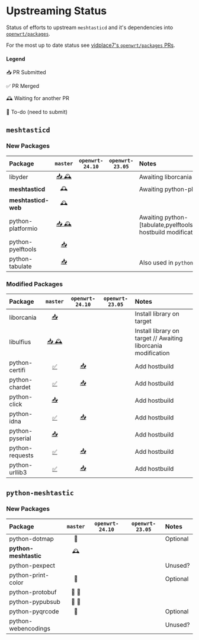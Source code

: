 # Upstreaming Status

Status of efforts to upstream `meshtasticd` and it's dependencies into [`openwrt/packages`](https://github.com/openwrt/packages).

For the most up to date status see [vidplace7's `openwrt/packages` PRs](https://github.com/openwrt/packages/pulls?q=author%3Avidplace7).

#### Legend
📥 PR Submitted

✅ PR Merged

🕰️ Waiting for another PR

📑 To-do (need to submit)


## `meshtasticd`

### New Packages
| Package             | `master`        | `openwrt-24.10` | `openwrt-23.05` | Notes
| :------------------ | :-------------: | :-------------: | :-------------: | :----
| libyder             | [📥 🕰️][#25503] |                 |                 | Awaiting liborcania modification
| **meshtasticd**     | 🕰️              |                 |                 | Awaiting python-platformio
| **meshtasticd-web** | 🕰️              |                 |                 |
| python-platformio   | [📥 🕰️][#25528] |                 |                 | Awaiting python-[tabulate,pyelftools,click,pyserial,~~requests~~] hostbuild modifications
| python-pyelftools   | [📥][#25502]    |                 |                 |
| python-tabulate     | [📥][#25501]    |                 |                 | Also used in `python-meshtastic`

[#25503]: https://github.com/openwrt/packages/pull/25503
[#25528]: https://github.com/openwrt/packages/pull/25528
[#25502]: https://github.com/openwrt/packages/pull/25502
[#25501]: https://github.com/openwrt/packages/pull/25501

### Modified Packages
| Package         | `master`        | `openwrt-24.10` | `openwrt-23.05` | Notes
| :-------------- | :-------------: | :-------------: | :-------------: | :----
| liborcania      | [📥][#25526]    |                 |                 | Install library on target
| libulfius       | [📥 🕰️][#25527] |                 |                 | Install library on target // Awaiting liborcania modification
| python-certifi  | [✅][#25497]    | [📥][#25542]    |                 | Add hostbuild
| python-chardet  | [✅][#25496]    | [📥][#25542]    |                 | Add hostbuild
| python-click    | [📥][#25492]    |                 |                 | Add hostbuild
| python-idna     | [✅][#25498]    | [📥][#25542]    |                 | Add hostbuild
| python-pyserial | [📥][#25494]    |                 |                 | Add hostbuild
| python-requests | [✅][#25499]    | [📥][#25542]    |                 | Add hostbuild
| python-urllib3  | [✅][#25495]    | [📥][#25542]    |                 | Add hostbuild

[#25526]: https://github.com/openwrt/packages/pull/25526
[#25527]: https://github.com/openwrt/packages/pull/25527
[#25497]: https://github.com/openwrt/packages/pull/25497
[#25496]: https://github.com/openwrt/packages/pull/25496
[#25492]: https://github.com/openwrt/packages/pull/25492
[#25498]: https://github.com/openwrt/packages/pull/25498
[#25494]: https://github.com/openwrt/packages/pull/25494
[#25499]: https://github.com/openwrt/packages/pull/25499
[#25495]: https://github.com/openwrt/packages/pull/25495

[#25542]: https://github.com/openwrt/packages/pull/25542


## `python-meshtastic`

### New Packages
| Package               | `master` | `openwrt-24.10` | `openwrt-23.05` | Notes
| :-------------------- | :------: | :-------------: | :-------------: | :----
| python-dotmap         | 📑       |                 |                 | Optional
| **python-meshtastic** | 🕰️       |
| python-pexpect        |          |                 |                 | Unused?
| python-print-color    | 📑       |                 |                 | Optional
| python-protobuf       | 📑 🏃    |
| python-pypubsub       | 📑 🏃    |
| python-pyqrcode       | 📑       |                 |                 | Optional
| python-webencodings   |          |                 |                 | Unused?
